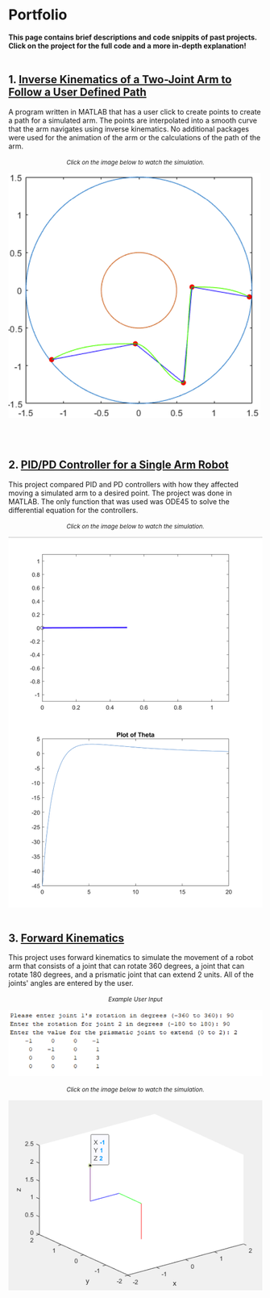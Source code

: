 # **Portfolio**

**This page contains brief descriptions and code snippits of past projects. Click on the project for the full code and a more in-depth explanation!**
<br><br/>


## **1.** [Inverse Kinematics of a Two-Joint Arm to Follow a User Defined Path](https://github.com/julian-irizarry/Robotics/tree/main/inversekinematics)

A program written in MATLAB that has a user click to create points to create a path for a simulated arm. The points are interpolated into a smooth curve that the arm navigates using inverse kinematics. No additional packages were used for the animation of the arm or the calculations of the path of the arm.

<center><small><i>Click on the image below to watch the simulation.</i></small></center>

[![](assets/images/points.PNG)](https://www.youtube.com/watch?v=Qkc455lCsDM)

<br><br/>



## **2.** [PID/PD Controller for a Single Arm Robot](https://github.com/julian-irizarry/Robotics/tree/main/pid)

This project compared PID and PD controllers with how they affected moving a simulated arm to a desired point. The project was done in MATLAB. The only function that was used was ODE45 to solve the differential equation for the controllers.  

<center><small><i>Click on the image below to watch the simulation.</i></small></center>

 [![](assets/images/pid.PNG)](https://www.youtube.com/watch?v=sfjI8Zmbdj4)
<br><br/>


## **3.** [Forward Kinematics](https://github.com/julian-irizarry/Robotics/tree/main/fowardkinematics)

This project uses forward kinematics to simulate the movement of a robot arm that consists of a joint that can rotate 360 degrees, a joint that can rotate 180 degrees, and a prismatic joint that can extend 2 units. All of the joints' angles are entered by the user. 

<center><small><i>Example User Input</i></small></center>

![](assets/images/forward_values.PNG)

<center><small><i>Click on the image below to watch the simulation.</i></small></center>

[![foward](assets/images/forward2.png)](https://www.youtube.com/watch?v=Z1fzC381ir0)


<br><br/>
<br><br/>
<br><br/>
<br><br/>
<br><br/>


